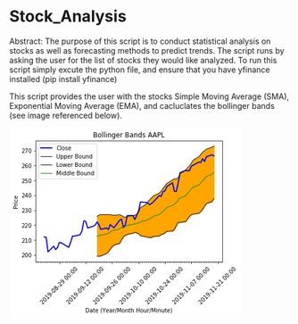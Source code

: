# Stock_Analysis
Abstract: The purpose of this script is to conduct statistical analysis on stocks as well as forecasting methods to predict trends. The script runs by asking the user for the list of stocks they would like analyzed. To run this script simply excute the python file, and ensure that you have yfinance installed (pip install yfinance) 


This script provides the user with the stocks Simple Moving Average (SMA), Exponential Moving Average (EMA), and cacluclates the bollinger bands (see image referenced below). 

![alt text](https://github.com/akalia25/Stock_Analysis/blob/master/Screenshots/bollinger_band.png)



